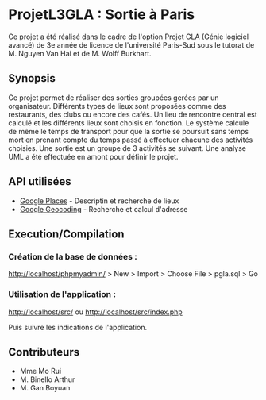 # ProjetL3GLA : Sortie à Paris

Ce projet a été réalisé dans le cadre de l'option Projet GLA (Génie logiciel avancé) de 3e année de licence de l'université Paris-Sud sous le tutorat de M. Nguyen Van Hai et de M. Wolff Burkhart.

## Synopsis

Ce projet permet de réaliser des sorties groupées gerées par un organisateur. Différents types de lieux sont proposées comme des restaurants, des clubs ou encore des cafés. Un lieu de rencontre central est calculé et les différents lieux sont choisis en fonction. Le système calcule de même le temps de transport pour que la sortie se poursuit sans temps mort en prenant compte du temps passé à effectuer chacune des activités choisies. Une sortie est un groupe de 3 activités se suivant. Une analyse UML a été effectuée en amont pour définir le projet.

## API utilisées

* [Google Places](https://cloud.google.com/maps-platform/places/) - Descriptin et recherche de lieux
* [Google Geocoding](https://developers.google.com/maps/documentation/geocoding/intro) - Recherche et calcul d'adresse

## Execution/Compilation

### Création de la base de données :
[http://localhost/phpmyadmin/](http://localhost/phpmyadmin/) > New > Import > Choose File > pgla.sql > Go

### Utilisation de l'application :
[http://localhost/src/](http://localhost/src/) ou [http://localhost/src/index.php](http://localhost/src/index.php)

Puis suivre les indications de l'application.

## Contributeurs

* Mme Mo Rui
* M. Binello Arthur
* M. Gan Boyuan
